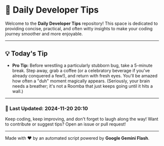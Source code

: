 
# 🌟 Daily Developer Tips

Welcome to the **Daily Developer Tips** repository! This space is dedicated to providing concise, practical, and often witty insights to make your coding journey smoother and more enjoyable.

---

## 💡 Today's Tip

- **Pro Tip:**  Before wrestling a particularly stubborn bug,  take a 5-minute break.  Step away, grab a coffee (or a celebratory beverage if you've already conquered a few!), and return with fresh eyes.  You'll be amazed how often a "duh" moment magically appears.  (Seriously, your brain needs a breather; it's not a Roomba that just keeps going until it hits a wall.)

---

### 📅 Last Updated: 2024-11-20 20:10

Keep coding, keep improving, and don't forget to laugh along the way! Want to contribute or suggest tips? Open an issue or pull request!

---

Made with ❤️ by an automated script powered by **Google Gemini Flash**.
